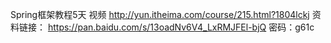 Spring框架教程5天
视频
http://yun.itheima.com/course/215.html?1804lckj
资料链接：
https://pan.baidu.com/s/13oadNv6V4_LxRMJFEl-bjQ 密码：g61c
